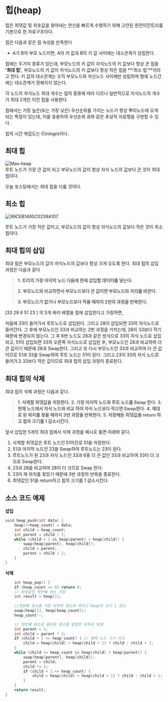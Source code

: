 힙(heap)
==================================
힙은 최댓값 및 최솟값을 찾아내는 연산을 빠르게 수행하기 위해 고안된 완전이진트리를 기본으로 한 자료구조이다.

힙은 다음과 같은 힙 속성을 만족한다
* A가 B의 부모 노드이면, A의 키 값과 B의 키 값 사이에는 대소관계가 성립한다.

힙에는 두가지 종류가 있는데, 부모노드의 키 값이 자식노드의 키 값보다 항상 큰 힙을 **'최대 힙'**, 부모노드의 키 값이 자식노드의 키 값보다 항상 작은 힙을 **'최소 힙'**이라고 한다.
키 값의 대소관계는 오직 부모노드와 자신노드 사이에만 성립하며 형제 노드간에는 대소관계가 정해지지 않는다.

각 노드의 자식노드 최대 개수는 힙의 종류에 따라 다르나 일반적으로 자식노드의 개수가 최대 2개인 이진 힙을 사용한다.

힙에서는 가장 높은(또는 가장 낮은) 우선순위를 가지는 노드가 항상 뿌리노드에 오게 되는 특징이 있는데, 이를 응용하여 우선순위 큐와 같은 추상적 자료형을 구현할 수 있다.

힙의 시간 복잡도는 O(nlogn)이다.

## 최대 힙
![Max-heap](C:\Users\whs27\Desktop\study\Max-Heap.svg)
<br/>
루트 노드가 가장 큰 값이 되고 부모노드의 값이 항상 자식 노드의 값보다 큰 것이 최대 힙이다.

오늘 포스팅에서는 최대 힙을 다룰 것이다.

## 최소 힙
![99CEB1495C0238A107](C:\Users\whs27\Desktop\study\99CEB1495C0238A107.png)

루트 노드가 가장 작은 값이고, 부모노드의 값이 항상 자식노드의 값보다 작은 것이 최소 힙이다.

## 최대 힙의 삽입
최대 힙은 부모노드의 값이 자식노드의 값보다 항상 크게 오도록 한다.
최대 힙의 삽입 과정은 다음과 같다
> **1. 트리의 가장 마지막 노드 다음에 현재 삽입할 데이터를 넣는다.**
> 
> **2. 부모노드와 비교하면서 부모노드보다 큰 값이면 부모노드와 자리를 바꾼다.**
> 
> **3. 부모노드가 없거나 부모노드보다 작을 때까지 2번의 과정을 반복한다.**

[33 28 6 51 23 ] 의 5개 짜리 배열을 힙에 삽입한다고 가정하면,

처음에 33이 들어가서 루트노드로 삽입된다. 그리고 28이 삽입되면 33의 자식노드로 들어간다. 그 후에 부모노드인 33과 비교하는 2번 과정을 거치는데, 28이 33보다 작기 때문에 변경되지 않는다. 그 후 6번 노드도 28과 같은 방식으로 33의 자식 노드로 삽입되고, 51이 삽입되면 33의 오른쪽 자식노드로 삽입된 후, 부모노드인 28과 비교하여 더 큰 값이기 때문에 28과 Swap한다. 그리고 또 다시 부모노드인 33과 비교하여 더 큰 값이므로 51과 33을 Swap하여 루트 노드는 51이 된다. 그리고 23이 33의 자식 노드로 들어가고 33보다 작은 값이므로 최대 힙의 삽입 과정이 종료된다.



## 최대 힙의 삭제
최대 힙의 삭제 과정은 다음과 같다.
> **1. 삭제할 최댓값을 저장한다.**
> **2. 가장 마지막 노드와 루트 노드를 Swap 한다.**
> **3. 현재 노드에서 자식 노드와 비교 하여 자식 노드보다 작으면 Swap한다.**
> **4. 제대로 된 위치를 찾을 때까지 3번 과정을 반복한다.**
> **5. 저장해둔 최댓값을 return 하고 힙의 크기를 1 감소시킨다.**

앞서 삽입한 5개의 최대 힙에서 삭제 과정을 예시로 들면 아래와 같다.
1. 삭제할 최댓값은 루트 노드인 51이므로 51을 저장한다.
2. 51과 마지막 노드인 23을 Swap하여 루트노드는 23이 된다.
3. 루트노드가 된 23과 자식 노드인 33과 6중 더 큰 값인 33과 비교하여 33이 더 크므로 Swap한다.
4. 23과 28을 비교하여 28이 더 크므로 Swap 한다.
5. 23이 제 위치를 찾았기 때문에 3번 과정의 반복을 종료한다.
6. 최댓값인 51을 return하고 힙의 크기를 1 감소시킨다.

## 소스 코드 예제
**삽입**
```C++
void heap_push(int data) {
	heap[++heap_count] = data;
	int child = heap_count;
	int parent = child / 2;
	while (child > 1 && heap[parent] < heap[child]) {
		swap(heap[parent], heap[child]);
		child = parent;
		parent = child / 2;
	}
}
```
**삭제**
```C++
	int heap_pop() {
	if (heap_count <= 0) return 0;
	// 최댓값인 첫번째 원소 저장
	int result = heap[1];
	
	//첫번째 원소를 가장 마지막 원소와 바꾸고 heap의 크기 1 감소
	swap(heap[1], heap[heap_count]);
	heap_count--;

	// 첫번째 원소로 올라온 원소를 알맞은 위치로 보냄
	int parent = 1;
	int child = parent * 2;
	if (child + 1 <= heap_count) { // 형제 노드 크기 비교
		child = heap[child] > heap[child + 1] ? child : child + 1;
	}
	while (child <= heap_count && heap[child] > heap[parent]) {
		swap(heap[parent], heap[child]);
		parent = child;
		child *= 2;
		if (child + 1 <= heap_count) {
			child = heap[child] > heap[child + 1] ? child : child + 1;
		}
	}
	return result;
}
```



